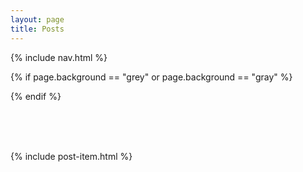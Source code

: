 ```yaml
---
layout: page
title: Posts
---
```


{% include nav.html %}

{% if page.background == "grey" or page.background == "gray" %}
<script>
document.getElementById("page-top").className="bg-light";
</script>
{% endif %}

<br> <br> <br>

{% include post-item.html %}
